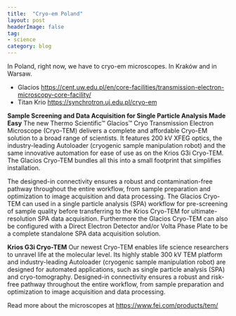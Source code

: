 ```yaml
---
title:  "Cryo-em Poland"
layout: post
headerImage: false
tag:
- science
category: blog
---
```


In Poland, right now, we have to cryo-em microscopes. In Kraków and in Warsaw.

- Glacios <https://cent.uw.edu.pl/en/core-facilities/transmission-electron-microscopy-core-facility/>
- Titan Krio <https://synchrotron.uj.edu.pl/cryo-em>

**Sample Screening and Data Acquisition for Single Particle Analysis Made Easy** The new Thermo Scientific™ Glacios™ Cryo Transmission Electron Microscope (Cryo-TEM) delivers a complete and affordable Cryo-EM solution to a broad range of scientists. It features 200 kV XFEG optics, the industry-leading Autoloader (cryogenic sample manipulation robot) and the same innovative automation for ease of use as on the Krios G3i Cryo-TEM. The Glacios Cryo-TEM bundles all this into a small footprint that simplifies installation.

The designed-in connectivity ensures a robust and contamination-free pathway throughout the entire workflow, from sample preparation and optimization to image acquisition and data processing. The Glacios Cryo-TEM can used in a single particle analysis (SPA) workflow for pre-screening of sample quality before transferring to the Krios Cryo-TEM for ultimate-resolution SPA data acquisition. Furthermore the Glacios Cryo-TEM can also be configured with a Direct Electron Detector and/or Volta Phase Plate to be a complete standalone SPA data acquisition solution.

**Krios G3i Cryo-TEM** Our newest Cryo-TEM enables life science researchers to unravel life at the molecular level. Its highly stable 300 kV TEM platform and industry-leading Autoloader (cryogenic sample manipulation robot) are designed for automated applications, such as single particle analysis (SPA) and cryo-tomography. Designed-in connectivity ensures a robust and risk-free pathway throughout the entire workflow, from sample preparation and optimization to image acquisition and data processing.

Read more about the microscopes at <https://www.fei.com/products/tem/>
